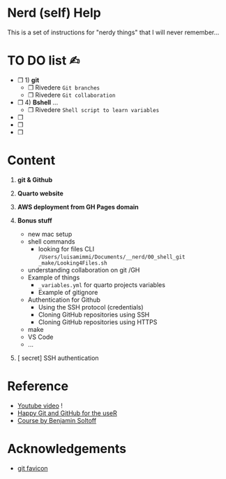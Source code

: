 # Nerd (self) Help

This is a set of instructions for "nerdy things" that I will never remember...

# TO DO list ✍︎

+ ❒ 1) **git**
    + ❒ Rivedere `Git branches`
    + ❒ Rivedere `Git collaboration`
+ ❒ 4) **Bshell** ... 
    + ❒ Rivedere `Shell script to learn variables`
+ ❒
+ ❒
+ ❒


# Content

1. **git & Github**
2. **Quarto website**
3. **AWS deployment from GH Pages domain**
4. **Bonus stuff**
    + new mac setup
    + shell commands
      + looking for files CLI `/Users/luisamimmi/Documents/__nerd/00_shell_git _make/Looking4Files.sh`
    + understanding collaboration on git /GH
    + Example of things 
      + `_variables.yml` for quarto projects variables
      + Example of gitignore
    + Authentication for Github
        + Using the SSH protocol (credentials)
        + Cloning GitHub repositories using SSH
        + Cloning GitHub repositories using HTTPS
    + make 
    + VS Code 
    + ...     

5. [ secret] SSH authentication 

# Reference

+ [Youtube video](https://www.youtube.com/watch?v=c14aqVC-Szo) !
+ [Happy Git and GitHub for the useR](https://happygitwithr.com/credential-caching.html#credential-caching)
+ [Course by Benjamin Soltoff](https://cfss.uchicago.edu/setup/git-configure/#cache-credentials-for-ssh)

# Acknowledgements

+ [git favicon](https://icons8.com/icon/20906/git)
